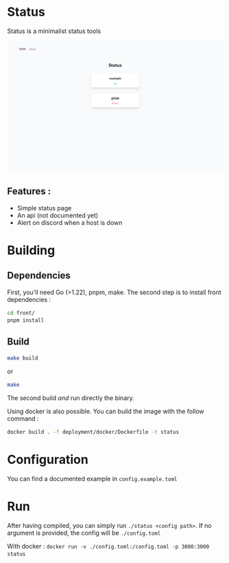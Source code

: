 # Status
Status is a minimalist status tools

<p style="text-align: center;">
  <picture>
    <source media="(prefers-color-scheme: dark)" srcset="doc/assets/home-dark.png">
    <img src="doc/assets/home-light.png">
  </picture>
</p>

## Features :

- Simple status page
- An api (not documented yet)
- Alert on discord when a host is down

# Building
## Dependencies
First, you'll need Go (>1.22), pnpm, make. The second step is to install front dependencies :

```bash
cd front/
pnpm install
```

## Build
```bash
make build
```

or

```bash
make
```

The second build *and* run directly the binary.

Using docker is also possible. You can build the image with the follow command :

```bash
docker build . -f deployment/docker/Dockerfile -t status
```


# Configuration
You can find a documented example in `config.example.toml`

# Run
After having compiled, you can simply run `./status <config path>`. If no argument is provided, the config will be `./config.toml`

With docker : `docker run -v ./config.toml:/config.toml -p 3000:3000 status`